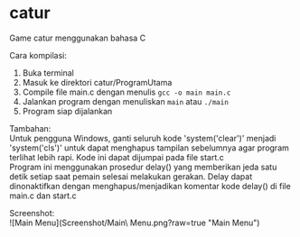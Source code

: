 # catur
Game catur menggunakan bahasa C

Cara kompilasi:
1. Buka terminal
2. Masuk ke direktori catur/ProgramUtama
3. Compile file main.c dengan menulis `gcc -o main main.c`
4. Jalankan program dengan menuliskan `main` atau `./main`
5. Program siap dijalankan

Tambahan:<br>
Untuk pengguna Windows, ganti seluruh kode 'system('clear')' menjadi 'system('cls')' untuk dapat menghapus tampilan sebelumnya agar program terlihat lebih rapi. Kode ini dapat dijumpai pada file start.c <br>
Program ini menggunakan prosedur delay() yang memberikan jeda satu detik setiap saat pemain selesai melakukan gerakan. Delay dapat dinonaktifkan dengan menghapus/menjadikan komentar kode delay() di file main.c dan start.c

Screenshot:<br>
![Main Menu](Screenshot/Main\ Menu.png?raw=true "Main Menu")
